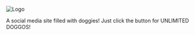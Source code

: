 ![Logo](https://github.com/MatthewZenn/Mutt/raw/main/static/Logo.png)

A social media site filled with doggies!
Just click the button for UNLIMITED DOGGOS!
